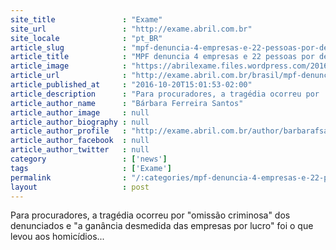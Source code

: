 ```yaml
---
site_title               : "Exame"
site_url                 : "http://exame.abril.com.br"
site_locale              : "pt_BR"
article_slug             : "mpf-denuncia-4-empresas-e-22-pessoas-por-desastre-em-mariana"
article_title            : "MPF denuncia 4 empresas e 22 pessoas por desastre em Mariana"
article_image            : "https://abrilexame.files.wordpress.com/2016/09/size_960_16_9_barragens-minas22.jpg?quality=70&strip=all&w=960"
article_url              : "http://exame.abril.com.br/brasil/mpf-denuncia-desastre-em-mariana/"
article_published_at     : "2016-10-20T15:01:53-02:00"
article_description      : "Para procuradores, a tragédia ocorreu por 'omissão criminosa' dos denunciados e 'a ganância desmedida das empresas por lucro' foi o que levou aos homicídios..."
article_author_name      : "Bárbara Ferreira Santos"
article_author_image     : null
article_author_biography : null
article_author_profile   : "http://exame.abril.com.br/author/barbarafsantos/"
article_author_facebook  : null
article_author_twitter   : null
category                 : ['news']
tags                     : ['Exame']
permalink                : "/:categories/mpf-denuncia-4-empresas-e-22-pessoas-por-desastre-em-mariana/"
layout                   : post
---
```


Para procuradores, a tragédia ocorreu por "omissão criminosa" dos denunciados e "a ganância desmedida das empresas por lucro" foi o que levou aos homicídios...
